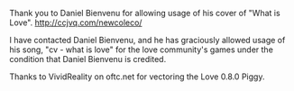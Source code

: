 Thank you to Daniel Bienvenu for allowing usage of his cover of "What is Love".
http://ccjvq.com/newcoleco/

I have contacted Daniel Bienvenu, and he has graciously allowed usage of his song, "cv - what is love" for the love community's games under the condition that Daniel Bienvenu is credited.

Thanks to VividReality on oftc.net for vectoring the Love 0.8.0 Piggy.